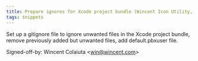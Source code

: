 ```yaml
---
title: Prepare ignores for Xcode project bundle (Wincent Icon Utility, fc0fe2c)
tags: snippets
---
```


Set up a gitignore file to ignore unwanted files in the Xcode project bundle, remove previously added but unwanted files, add default.pbxuser file.

Signed-off-by: Wincent Colaiuta &lt;win@wincent.com&gt;
